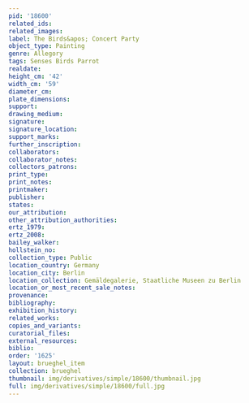 ```yaml
---
pid: '18600'
related_ids: 
related_images: 
label: The Birds&apos; Concert Party
object_type: Painting
genre: Allegory
tags: Senses Birds Parrot
realdate: 
height_cm: '42'
width_cm: '59'
diameter_cm: 
plate_dimensions: 
support: 
drawing_medium: 
signature: 
signature_location: 
support_marks: 
further_inscription: 
collaborators: 
collaborator_notes: 
collectors_patrons: 
print_type: 
print_notes: 
printmaker: 
publisher: 
states: 
our_attribution: 
other_attribution_authorities: 
ertz_1979: 
ertz_2008: 
bailey_walker: 
hollstein_no: 
collection_type: Public
location_country: Germany
location_city: Berlin
location_collection: Gemäldegalerie, Staatliche Museen zu Berlin
location_or_most_recent_sale_notes: 
provenance: 
bibliography: 
exhibition_history: 
related_works: 
copies_and_variants: 
curatorial_files: 
external_resources: 
biblio: 
order: '1625'
layout: brueghel_item
collection: brueghel
thumbnail: img/derivatives/simple/18600/thumbnail.jpg
full: img/derivatives/simple/18600/full.jpg
---
```

